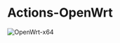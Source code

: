# Actions-OpenWrt
![OpenWrt-x64](https://github.com/github-xihe/Action-Openwrt/workflows/OpenWrt-x64/badge.svg)
